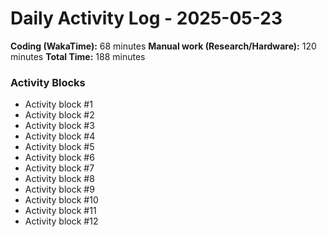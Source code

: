 # Daily Activity Log - 2025-05-23

**Coding (WakaTime):** 68 minutes
**Manual work (Research/Hardware):** 120 minutes
**Total Time:** 188 minutes

### Activity Blocks
- Activity block #1
- Activity block #2
- Activity block #3
- Activity block #4
- Activity block #5
- Activity block #6
- Activity block #7
- Activity block #8
- Activity block #9
- Activity block #10
- Activity block #11
- Activity block #12

